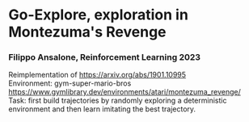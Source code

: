 # Go-Explore, exploration in Montezuma's Revenge
### Filippo Ansalone, Reinforcement Learning 2023

Reimplementation of https://arxiv.org/abs/1901.10995  
Environment: gym-super-mario-bros https://www.gymlibrary.dev/environments/atari/montezuma_revenge/  
Task: first build trajectories by randomly exploring a deterministic environment and then learn imitating the best trajectory.